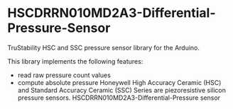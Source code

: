 # HSCDRRN010MD2A3-Differential-Pressure-Sensor
TruStability HSC and SSC pressure sensor library for the Arduino.

  This library implements the following features:

   - read raw pressure count values
   - compute absolute pressure 
   Honeywell High Accuracy Ceramic (HSC) and Standard Accuracy Ceramic 
  (SSC) Series are piezoresistive silicon pressure sensors.
  HSCDRRN010MD2A3-Differential-Pressure sensor
